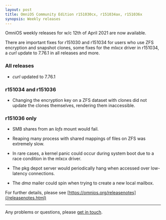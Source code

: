 ```yaml
---
layout: post
title: OmniOS Community Edition r151030cx, r151034ax, r151036x
synopsis: Weekly releases
---
```

OmniOS weekly releases for w/c 12th of April 2021 are now available.

There are important fixes for r151030 and r151034 for users who use ZFS
encryption and snapshot clones, some fixes for the _mlxcx_ driver in
r151034, a _curl_ update to 7.76.1 in all releases and more.


### All releases

* _curl_ updated to 7.76.1

### r151034 and r151036

* Changing the encryption key on a ZFS dataset with clones did not update the
  clones themselves, rendering them inaccessible.

### r151036 only

* SMB shares from an _lofs_ mount would fail.

* Reaping many process with shared mappings of files on ZFS was extremely slow.

* In rare cases, a kernel panic could occur during system boot due to a race
  condition in the mlxcx driver.

* The pkg depot server would periodically hang when accessed over low-latency
  connections.

* The _dma_ mailer could spin when trying to create a new local mailbox.

For further details, please see
[https://omnios.org/releasenotes](/releasenotes.html)

---

Any problems or questions, please [get in touch](/about/contact.html).

